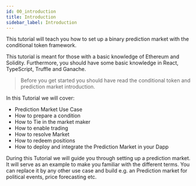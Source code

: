 ```yaml
---
id: 00_introduction
title: Introduction
sidebar_label: Introduction
---
```


This tutorial will teach you how to set up a binary prediction market with the conditional token framework. 

This tutorial is meant for those with a basic knowledge of Ethereum and Solidity. Furthermore, you should have some basic knowledge in React, TypeScript, Truffle and Ganache.

> Before you get started you should have read the conditional token and prediction market introduction.

In this Tutorial we will cover: 

- Prediction Market Use Case
- How to prepare a condition
- How to Tie in the market maker
- How to enable trading
- How to resolve Market
- How to redeem positions
- How to deploy and integrate the Prediction Market in your Dapp 

During this Tutorial we will guide you through setting up a prediction market. It will serve as an example to make you familiar with the different terms. You can replace it by any other use case and build e.g. an Prediction market for political events, price forecasting etc. 
